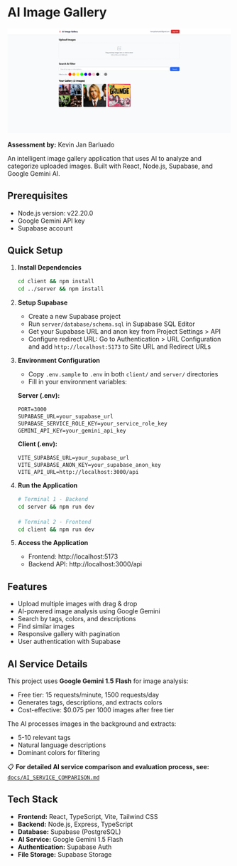 # AI Image Gallery

![Main Application View](docs/images/main.png)

**Assessment by:** Kevin Jan Barluado

An intelligent image gallery application that uses AI to analyze and categorize uploaded images. Built with React, Node.js, Supabase, and Google Gemini AI.

## Prerequisites

- Node.js version: v22.20.0
- Google Gemini API key
- Supabase account

## Quick Setup

1. **Install Dependencies**
   ```bash
   cd client && npm install
   cd ../server && npm install
   ```

2. **Setup Supabase**
   - Create a new Supabase project
   - Run `server/database/schema.sql` in Supabase SQL Editor
   - Get your Supabase URL and anon key from Project Settings > API
   - Configure redirect URL: Go to Authentication > URL Configuration and add `http://localhost:5173` to Site URL and Redirect URLs

3. **Environment Configuration**
   - Copy `.env.sample` to `.env` in both `client/` and `server/` directories
   - Fill in your environment variables:
   
   **Server (.env):**
   ```
   PORT=3000
   SUPABASE_URL=your_supabase_url
   SUPABASE_SERVICE_ROLE_KEY=your_service_role_key
   GEMINI_API_KEY=your_gemini_api_key
   ```
   
   **Client (.env):**
   ```
   VITE_SUPABASE_URL=your_supabase_url
   VITE_SUPABASE_ANON_KEY=your_supabase_anon_key
   VITE_API_URL=http://localhost:3000/api
   ```

4. **Run the Application**
   ```bash
   # Terminal 1 - Backend
   cd server && npm run dev
   
   # Terminal 2 - Frontend
   cd client && npm run dev
   ```

5. **Access the Application**
   - Frontend: http://localhost:5173
   - Backend API: http://localhost:3000/api

## Features

- Upload multiple images with drag & drop
- AI-powered image analysis using Google Gemini
- Search by tags, colors, and descriptions
- Find similar images
- Responsive gallery with pagination
- User authentication with Supabase

## AI Service Details

This project uses **Google Gemini 1.5 Flash** for image analysis:
- Free tier: 15 requests/minute, 1500 requests/day
- Generates tags, descriptions, and extracts colors
- Cost-effective: $0.075 per 1000 images after free tier

The AI processes images in the background and extracts:
- 5-10 relevant tags
- Natural language descriptions
- Dominant colors for filtering

📋 **For detailed AI service comparison and evaluation process, see:** [`docs/AI_SERVICE_COMPARISON.md`](docs/AI_SERVICE_COMPARISON.md)

## Tech Stack

- **Frontend:** React, TypeScript, Vite, Tailwind CSS
- **Backend:** Node.js, Express, TypeScript
- **Database:** Supabase (PostgreSQL)
- **AI Service:** Google Gemini 1.5 Flash
- **Authentication:** Supabase Auth
- **File Storage:** Supabase Storage
